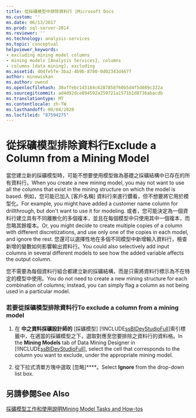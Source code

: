 ```yaml
---
title: 從採礦模型中排除資料行 |Microsoft Docs
ms.custom: ''
ms.date: 06/13/2017
ms.prod: sql-server-2014
ms.reviewer: ''
ms.technology: analysis-services
ms.topic: conceptual
helpviewer_keywords:
- excluding mining model columns
- mining models [Analysis Services], columns
- columns [data mining], excluding
ms.assetid: 404fe5fe-3ba2-4b9b-8780-0d02343d467f
author: minewiskan
ms.author: owend
ms.openlocfilehash: 30affebc143184c6287858f60b5d4f5d089c322a
ms.sourcegitcommit: ad4d92dce894592a259721a1571b1d8736abacdb
ms.translationtype: MT
ms.contentlocale: zh-TW
ms.lasthandoff: 08/04/2020
ms.locfileid: "87594275"
---
```

# <a name="exclude-a-column-from-a-mining-model"></a><span data-ttu-id="9871f-102">從採礦模型排除資料行</span><span class="sxs-lookup"><span data-stu-id="9871f-102">Exclude a Column from a Mining Model</span></span>
  <span data-ttu-id="9871f-103">當您建立新的採礦模型時，可能不想要使用模型做為基礎之採礦結構中已存在的所有資料行。</span><span class="sxs-lookup"><span data-stu-id="9871f-103">When you create a new mining model, you may not want to use all the columns that exist in the mining structure on which the model is based.</span></span> <span data-ttu-id="9871f-104">例如，您可能已加入 [客戶名稱] 資料行來進行鑽看，但不想要將它用於模型化。</span><span class="sxs-lookup"><span data-stu-id="9871f-104">For example, you might have added a customer name column for drillthrough, but don't want to use it for modeling.</span></span> <span data-ttu-id="9871f-105">或者，您可能決定為一個資料行建立具有不同離散化的多個複本，並且在每個模型中只使用其中一個複本，而忽略其餘複本。</span><span class="sxs-lookup"><span data-stu-id="9871f-105">Or, you might decide to create multiple copies of a column with different discretizations, and use only one of the copies in each model, and ignore the rest.</span></span> <span data-ttu-id="9871f-106">您還可以選擇性地在多個不同模型中新增輸入資料行，檢查新增的變數如何影響輸出資料行。</span><span class="sxs-lookup"><span data-stu-id="9871f-106">You could also selectively add input columns in several different models to see how the added variable affects the output column.</span></span>  
  
 <span data-ttu-id="9871f-107">您不需要為每個資料行組合都建立新的採礦結構，而是只需將資料行標示為不在特定的模型中使用。</span><span class="sxs-lookup"><span data-stu-id="9871f-107">You do not need to create a new mining structure for each combination of columns; instead, you can simply flag a column as not being used in a particular model.</span></span>  
  
### <a name="to-exclude-a-column-from-a-mining-model"></a><span data-ttu-id="9871f-108">若要從採礦模型排除資料行</span><span class="sxs-lookup"><span data-stu-id="9871f-108">To exclude a column from a mining model</span></span>  
  
1.  <span data-ttu-id="9871f-109">在 **中之資料採礦設計師的** [採礦模型] [!INCLUDE[ssBIDevStudioFull](../../includes/ssbidevstudiofull-md.md)]索引標籤中，在適當的採礦模型之下，選取對應至您要排除之資料行的資料格。</span><span class="sxs-lookup"><span data-stu-id="9871f-109">In the **Mining Models** tab of Data Mining Designer in [!INCLUDE[ssBIDevStudioFull](../../includes/ssbidevstudiofull-md.md)], select the cell that corresponds to the column you want to exclude, under the appropriate mining model.</span></span>  
  
2.  <span data-ttu-id="9871f-110">從下拉式清單方塊中選取 [忽略]\*\*\*\*。</span><span class="sxs-lookup"><span data-stu-id="9871f-110">Select **Ignore** from the drop-down list box.</span></span>  
  
## <a name="see-also"></a><span data-ttu-id="9871f-111">另請參閱</span><span class="sxs-lookup"><span data-stu-id="9871f-111">See Also</span></span>  
 [<span data-ttu-id="9871f-112">採礦模型工作和使用說明</span><span class="sxs-lookup"><span data-stu-id="9871f-112">Mining Model Tasks and How-tos</span></span>](mining-model-tasks-and-how-tos.md)  
  
  

